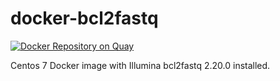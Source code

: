# docker-bcl2fastq

[![Docker Repository on Quay](https://quay.io/repository/refgenomics/bcl2fastq/status "Docker Repository on Quay")](https://quay.io/repository/refgenomics/bcl2fastq)

Centos 7 Docker image with Illumina bcl2fastq 2.20.0 installed.

